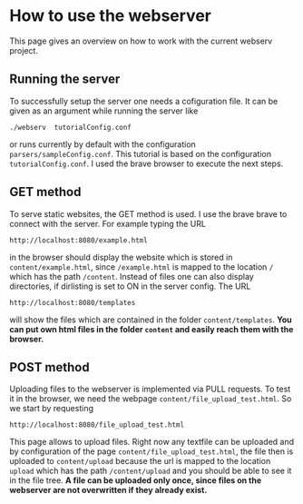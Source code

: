 # How to use the webserver
This page gives an overview on how to work with the current webserv project.
## Running the server
To successfully setup the server one needs a cofiguration file. It can be given as an argument while running the server like
```
./webserv  tutorialConfig.conf
```
or runs currently by default with the configuration `parsers/sampleConfig.conf`. This tutorial is based on the configuration `tutorialConfig.conf`. I used the brave browser to execute the next steps.
## GET method
To serve static websites, the GET method is used. I use the brave brave to connect with the server. For example typing the URL
```
http://localhost:8080/example.html
```
in the browser should display the website which is stored in `content/example.html`, since `/example.html` is mapped to the location `/` which has the path `/content`. Instead of files one can also display directories, if dirlisting is set to ON in the server config. The URL
```
http://localhost:8080/templates
```
will show the files which are contained in the folder `content/templates`. **You can put own html files in the folder `content` and easily reach them with the browser.**

## POST method
Uploading files to the webserver is implemented via PULL requests. To test it in the browser, we need the webpage `content/file_upload_test.html`. So we start by requesting
```
http://localhost:8080/file_upload_test.html
```
This page allows to upload files. Right now any textfile can be uploaded and by configuration of the page `content/file_upload_test.html`, the file then is uploaded to `content/upload` because the url is mapped to the location `upload` which has the path `/content/upload` and you should be able to see it in the file tree. **A file can be uploaded only once, since files on the webserver are not overwritten if they already exist.**
